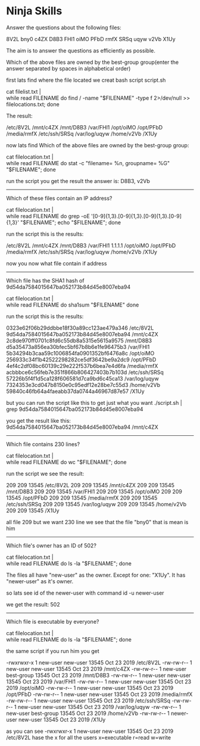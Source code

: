 # Ninja Skills

Answer the questions about the following files:

8V2L
bny0
c4ZX
D8B3
FHl1
oiMO
PFbD
rmfX
SRSq
uqyw
v2Vb
X1Uy

The aim is to answer the questions as efficiently as possible.

Which of the above files are owned by the best-group group(enter the answer separated by spaces in alphabetical order)

first lats find where the file located
we creat bash script script.sh

cat filelist.txt | \
    while read FILENAME
    do
    find / -name "$FILENAME" -type f 2>/dev/null >> filelocations.txt;
    done

The result:

/etc/8V2L
/mnt/c4ZX
/mnt/D8B3
/var/FHl1
/opt/oiMO
/opt/PFbD
/media/rmfX
/etc/ssh/SRSq
/var/log/uqyw
/home/v2Vb
/X1Uy

now lats find Which of the above files are owned by the best-group group:

cat filelocation.txt | \
    while read FILENAME
    do
    stat -c "filename= %n, groupname= %G" "$FILENAME";
    done


run the script you get the result 
the answer is: 	D8B3, v2Vb


--------------------------------------------------------------------------------------------------------------------------------------------------------

Which of these files contain an IP address?

cat filelocation.txt | \
    while read FILENAME
    do
    grep -oE '[0-9]{1,3}\.[0-9]{1,3}\.[0-9]{1,3}\.[0-9]{1,3}' "$FILENAME";
    echo "$FILENAME";
    done

run the script this is the results:

/etc/8V2L
/mnt/c4ZX
/mnt/D8B3
/var/FHl1
1.1.1.1
/opt/oiMO
/opt/PFbD
/media/rmfX
/etc/ssh/SRSq
/var/log/uqyw
/home/v2Vb
/X1Uy

now you now what file contain if address


--------------------------------------------------------------------------------------------------------------------------------------------------------

Which file has the SHA1 hash of 9d54da7584015647ba052173b84d45e8007eba94

cat filelocation.txt | \
    while read FILENAME
    do
    sha1sum "$FILENAME"
    done

run the script this is the results:

0323e62f06b29ddbbe18f30a89cc123ae479a346  /etc/8V2L
9d54da7584015647ba052173b84d45e8007eba94  /mnt/c4ZX
2c8de970ff0701c8fd6c55db8a5315e5615a9575  /mnt/D8B3
d5a35473a856ea30bfec5bf67b8b6e1fe96475b3  /var/FHl1
5b34294b3caa59c1006854fa0901352bf6476a8c  /opt/oiMO
256933c34f1b42522298282ce5df3642be9a2dc9  /opt/PFbD
4ef4c2df08bc60139c29e222f537b6bea7e4d6fa  /media/rmfX
acbbbce6c56feb7e351f866b806427403b7b103d  /etc/ssh/SRSq
57226b5f4f1d5ca128f606581d7ca9bd6c45ca13  /var/log/uqyw
7324353e3cd047b8150e0c95edf12e28be7c55d3  /home/v2Vb
59840c46fb64a4faeabb37da0744a46967d87e57  /X1Uy

but you can run the script like this to get just what you want
./script.sh | grep 9d54da7584015647ba052173b84d45e8007eba94

you get the result like this: 9d54da7584015647ba052173b84d45e8007eba94  /mnt/c4ZX


--------------------------------------------------------------------------------------------------------------------------------------------------------


Which file contains 230 lines?

cat filelocation.txt | \
    while read FILENAME
    do
    wc "$FILENAME";
    done

run the script we see the result:

209   209 13545 /etc/8V2L
209   209 13545 /mnt/c4ZX
209   209 13545 /mnt/D8B3
209   209 13545 /var/FHl1
209   209 13545 /opt/oiMO
209   209 13545 /opt/PFbD
209   209 13545 /media/rmfX
209   209 13545 /etc/ssh/SRSq
209   209 13545 /var/log/uqyw
209   209 13545 /home/v2Vb
209   209 13545 /X1Uy

all file 209 but we want 230 line we see that the file "bny0" that is mean is him


--------------------------------------------------------------------------------------------------------------------------------------------------------

Which file's owner has an ID of 502?


cat filelocation.txt | \
    while read FILENAME
    do
    ls -la "$FILENAME";
    done

The files all have "new-user" as the owner. Except for one: "X1Uy". It has "newer-user" as it's owner.

so lats see id of the newer-user with command
id -u newer-user

we get the result: 502


--------------------------------------------------------------------------------------------------------------------------------------------------------


Which file is executable by everyone?

cat filelocation.txt | \
    while read FILENAME
    do
    ls -la "$FILENAME";
    done

the same script if you run him you get 

-rwxrwxr-x 1 new-user new-user 13545 Oct 23  2019 /etc/8V2L
-rw-rw-r-- 1 new-user new-user 13545 Oct 23  2019 /mnt/c4ZX
-rw-rw-r-- 1 new-user best-group 13545 Oct 23  2019 /mnt/D8B3
-rw-rw-r-- 1 new-user new-user 13545 Oct 23  2019 /var/FHl1
-rw-rw-r-- 1 new-user new-user 13545 Oct 23  2019 /opt/oiMO
-rw-rw-r-- 1 new-user new-user 13545 Oct 23  2019 /opt/PFbD
-rw-rw-r-- 1 new-user new-user 13545 Oct 23  2019 /media/rmfX
-rw-rw-r-- 1 new-user new-user 13545 Oct 23  2019 /etc/ssh/SRSq
-rw-rw-r-- 1 new-user new-user 13545 Oct 23  2019 /var/log/uqyw
-rw-rw-r-- 1 new-user best-group 13545 Oct 23  2019 /home/v2Vb
-rw-rw-r-- 1 newer-user new-user 13545 Oct 23  2019 /X1Uy

as you can see -rwxrwxr-x 1 new-user new-user 13545 Oct 23  2019 /etc/8V2L
hase the x for all the users  x=executable  r=read  w=write





